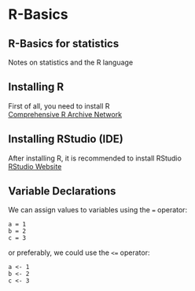 # R-Basics

## R-Basics for statistics

Notes on statistics and the R language  

## Installing R
First of all, you need to install R  
[Comprehensive R Archive Network](https://cran.r-project.org/)

## Installing RStudio (IDE)
After installing R, it is recommended to install RStudio  
[RStudio Website](https://www.rstudio.com/products/rstudio/download/)

## Variable Declarations

We can assign values to variables using the `=` operator:
```
a = 1
b = 2
c = 3
```
or preferably, we could use the `<=` operator:
```
a <- 1
b <- 2
c <- 3
```
